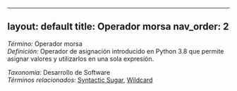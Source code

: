 
---
layout: default
title: Operador morsa
nav_order: 2
---

*Término:* Operador morsa  
*Definición:* Operador de asignación introducido en Python 3.8 que permite asignar valores y utilizarlos en una sola expresión.

*Taxonomía:* Desarrollo de Software  
*Términos relacionados:* [Syntactic Sugar](https://maleniski.github.io/diccionario-angl-tec-mx/docs/alfabeticamente/S/syntactic-sugar/), [Wildcard](https://maleniski.github.io/diccionario-angl-tec-mx/docs/alfabeticamente/W/wildcard/)
